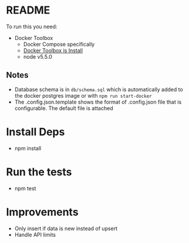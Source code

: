 # README

To run this you need:

* Docker Toolbox
  * Docker Compose specifically
  * [Docker Toolbox is Install](https://www.docker.com/products/docker-toolbox)
  * node v5.5.0

## Notes

 * Database schema is in `db/schema.sql` which is automatically added to the docker postgres image or with `npm run start-docker`
 * The .config.json.template shows the format of .config.json file that is configurable. The default file is attached

# Install Deps

* npm install

# Run the tests

* npm test

# Improvements

 * Only insert if data is new instead of upsert
 * Handle API limits




